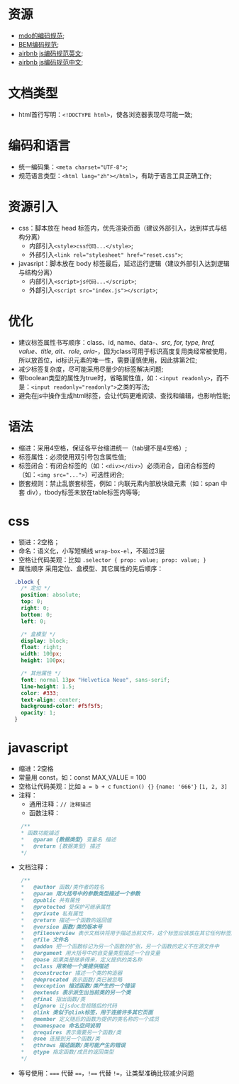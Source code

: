 # 资源
- [mdo的编码规范](http://codeguide.bootcss.com/);
- [BEM编码规范](http://getbem.com/naming/);
- [airbnb js编码规范英文](https://github.com/airbnb/javascript);
- [airbnb js编码规范中文](https://www.kancloud.cn/kancloud/javascript-style-guide/43153);

# 文档类型
- html首行写明：`<!DOCTYPE html>`，使各浏览器表现尽可能一致;

# 编码和语言
- 统一编码集：`<meta charset="UTF-8">`;
- 规范语言类型：`<html lang="zh"></html>`，有助于语言工具正确工作;

# 资源引入
- css：脚本放在 head 标签内，优先渲染页面（建议外部引入，达到样式与结构分离）
  - 内部引入`<style>css代码...</style>`;
  - 外部引入`<link rel="stylesheet" href="reset.css">`;
- javasript：脚本放在 body 标签最后，延迟运行逻辑（建议外部引入达到逻辑与结构分离）
  - 内部引入`<script>js代码...</script>`;
  - 外部引入`<script src="index.js"></script>`;

# 优化
- 建议标签属性书写顺序：class、id, name、data-*、src, for, type, href, value、title, alt、role, aria-*，因为class可用于标识高度复用类经常被使用，所以放首位，id标识元素的唯一性，需要谨慎使用，因此排第2位;
- 减少标签复杂度，尽可能采用尽量少的标签解决问题;
- 带boolean类型的属性为true时，省略属性值，如：`<input readonly>`，而不是：`<input readonly="readonly">`之类的写法;
- 避免在js中操作生成html标签，会让代码更难阅读、查找和编辑，也影响性能;

# 语法
- 缩进：采用4空格，保证各平台缩进统一（tab键不是4空格）;
- 标签属性：必须使用双引号包含属性值;
- 标签闭合：有闭合标签的（如：`<div></div>`）必须闭合，自闭合标签的（如：`<img src="...">`）可选性闭合;
- 嵌套规则：禁止乱嵌套标签，例如：内联元素内部放块级元素（如：span 中套 div），tbody标签未放在table标签内等等;

# css
- 锁进：2空格；
- 命名：语义化，小写短横线 `wrap-box-el`，不超过3层
- 空格让代码美观：比如 `.selector { prop: value; prop: value; }`
- 属性顺序 采用定位、盒模型、其它属性的先后顺序：
```css
  .block {
    /* 定位 */
    position: absolute;
    top: 0;
    right: 0;
    bottom: 0;
    left: 0;

    /* 盒模型 */
    display: block;
    float: right;
    width: 100px;
    height: 100px;

    /* 其他属性 */
    font: normal 13px "Helvetica Neue", sans-serif;
    line-height: 1.5;
    color: #333;
    text-align: center;
    background-color: #f5f5f5;
    opacity: 1;
  }
```

# javascript
- 缩进：2空格
- 常量用 const，如：const MAX_VALUE = 100
- 空格让代码美观：比如 `a = b + c` `function() {}` `{name: '666'}` `[1, 2, 3]`
- 注释：
  - 通用注释：`// 注释描述`
  - 函数注释：
```js
    /**
    * 函数功能描述
    *	@param {数据类型} 变量名 描述
    *	@return {数据类型} 描述
    */
```
  - 文档注释：
```js
    /**
    *	@author 函数/类作者的姓名
    *	@param 用大括号中的参数类型描述一个参数
    *	@public 共有属性
    *	@protected 受保护可继承属性
    *	@private 私有属性
    *	@return 描述一个函数的返回值
    *	@version 函数/类的版本号
    *	@fileoverview 表示文档块将用于描述当前文件，这个标签应该放在其它任何标签之前
    *	@file 文件名
    *	@addon 把一个函数标记为另一个函数的扩张，另一个函数的定义不在源文件中
    *	@argument 用大括号中的自变量类型描述一个自变量
    *	@base 如果类是继承得来，定义提供的类名称
    *	@class 用来给一个类提供描述
    *	@constructor 描述一个类的构造器
    *	@deprecated 表示函数/类已被忽略
    *	@exception 描述函数/类产生的一个错误
    *	@extends 表示派生出当前类的另一个类
    *	@final 指出函数/类
    *	@ignore 让jsdoc忽视随后的代码
    *	@link 类似于@link标签，用于连接许多其它页面
    *	@member 定义随后的函数为提供的类名称的一个成员
    *	@namespace 命名空间说明
    *	@requires 表示需要另一个函数/类
    *	@see 连接到另一个函数/类
    *	@throws 描述函数/类可能产生的错误
    *	@type 指定函数/成员的返回类型
    */
```
- 等号使用：`===` 代替 `==`，`!==` 代替 `!=`，让类型准确比较减少问题